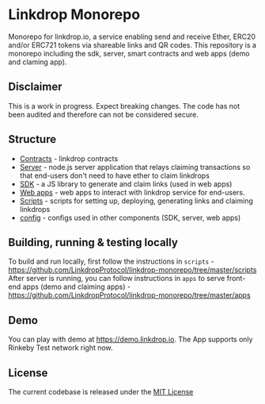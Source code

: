# Linkdrop Monorepo
Monorepo for linkdrop.io, a service enabling send and receive Ether, ERC20 and/or ERC721 tokens via shareable links and QR codes.
This repository is a monorepo including the sdk, server, smart contracts and web apps (demo and claming app).

## Disclaimer
This is a work in progress. Expect breaking changes. The code has not been audited and therefore can not be considered secure.

## Structure
- [Contracts](https://github.com/LinkdropProtocol/linkdrop-monorepo/tree/master/contracts) - linkdrop contracts
- [Server](https://github.com/LinkdropProtocol/linkdrop-monorepo/tree/master/server) - node.js server application that relays claiming transactions so that end-users don't need to have ether to claim linkdrops
- [SDK](https://github.com/LinkdropProtocol/linkdrop-monorepo/tree/master/sdk) - a JS library to generate and claim links (used in web apps)
- [Web apps](https://github.com/LinkdropProtocol/linkdrop-monorepo/tree/master/apps) - web apps to interact with linkdrop service for end-users.  
- [Scripts](https://github.com/LinkdropProtocol/linkdrop-monorepo/tree/master/scripts)  - scripts for setting up, deploying, generating links and claiming linkdrops
- [config](https://github.com/LinkdropProtocol/linkdrop-monorepo/tree/master/config) - configs used in other components (SDK, server, web apps)


## Building, running & testing locally 

To build and run locally, first follow the instructions in `scripts` - https://github.com/LinkdropProtocol/linkdrop-monorepo/tree/master/scripts  
After server is running, you can follow instructions in `apps` to serve front-end apps (demo and claiming apps) - https://github.com/LinkdropProtocol/linkdrop-monorepo/tree/master/apps

## Demo
You can play with demo at https://demo.linkdrop.io. The App supports only Rinkeby Test network right now.


## License
The current codebase is released under the [MIT License](https://opensource.org/licenses/MIT)
